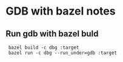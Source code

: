 # GDB with bazel notes
## Run gdb with bazel buld
```
 bazel build -c dbg :target
 bazel run -c dbg --run_under=gdb :target
```
